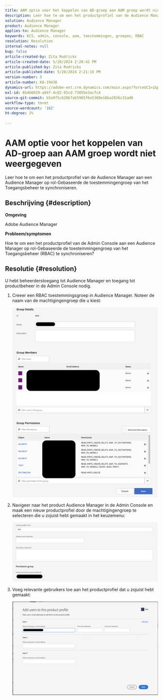 ```yaml
---
title: AAM optie voor het koppelen van AD-groep aan AAM groep wordt niet weergegeven
description: Leer hoe te om een het productprofiel van de Audience Manager aan een Audience Manager op rol-Gebaseerde de toestemmingengroep van het Toegangsbeheer te synchroniseren.
solution: Audience Manager
product: Audience Manager
applies-to: Audience Manager
keywords: KCS, admin, console, aam, toestemmingen, groepen, RBAC
resolution: Resolution
internal-notes: null
bug: false
article-created-by: Zita Rodricks
article-created-date: 5/20/2024 2:20:42 PM
article-published-by: Zita Rodricks
article-published-date: 5/20/2024 2:21:16 PM
version-number: 5
article-number: KA-19436
dynamics-url: https://adobe-ent.crm.dynamics.com/main.aspx?forceUCI=1&pagetype=entityrecord&etn=knowledgearticle&id=3ee60122-b416-ef11-9f8a-6045bd026dc7
exl-id: 6b466029-a94f-4c02-91cd-73055e3acfc4
source-git-commit: b5a9f5c620b7ab5905f6e5360e18ba2036c31ad6
workflow-type: tm+mt
source-wordcount: '162'
ht-degree: 2%

---
```


# AAM optie voor het koppelen van AD-groep aan AAM groep wordt niet weergegeven


Leer hoe te om een het productprofiel van de Audience Manager aan een Audience Manager op rol-Gebaseerde de toestemmingengroep van het Toegangsbeheer te synchroniseren.

## Beschrijving {#description}


<b>Omgeving</b>

Adobe Audience Manager



<b>Probleem/symptomen</b>

Hoe te om een het productprofiel van de Admin Console aan een Audience Manager op rol-Gebaseerde de toestemmingengroep van het Toegangsbeheer (RBAC) te synchroniseren?


## Resolutie {#resolution}


U hebt beheerderstoegang tot Audience Manager en toegang tot productbeheer in de Admin Console nodig.

1. Creeer een RBAC toestemmingsgroep in Audience Manager. Noteer de naam van de machtigingengroep die u kiest:



   ![](assets/5a5b40de-a9cf-ec11-a7b5-00224809c196.png)
2. Navigeer naar het product Audience Manager in de Admin Console en maak een nieuw productprofiel door de machtigingengroep te selecteren die u zojuist hebt gemaakt in het keuzemenu:



   ![](assets/2689da02-aacf-ec11-a7b5-00224809c196.png)
3. Voeg relevante gebruikers toe aan het productprofiel dat u zojuist hebt gemaakt:



   ![](assets/6a896e46-aacf-ec11-a7b5-00224809c196.png)
